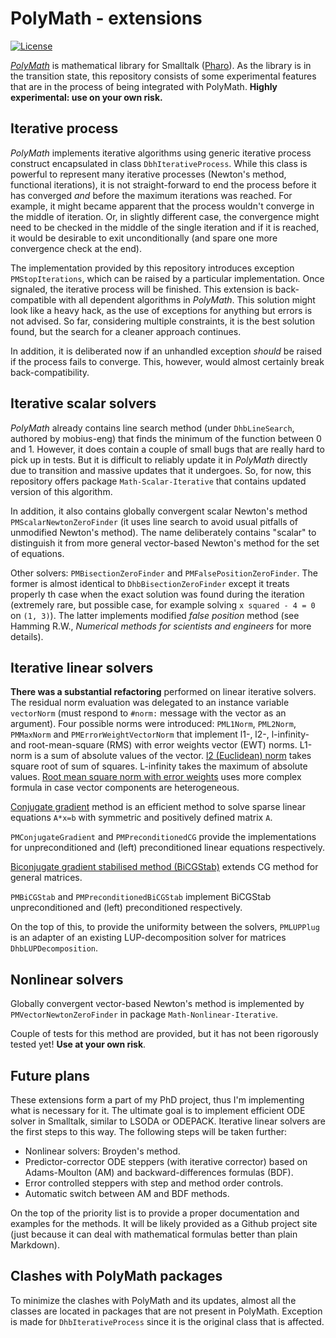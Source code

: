 # PolyMath - extensions
[![License](https://img.shields.io/badge/license-MIT-blue.svg)](https://raw.githubusercontent.com/PolyMathOrg/PolyMath/master/LICENSE)

[*PolyMath*](https://github.com/PolyMathOrg/PolyMath) is mathematical library for Smalltalk ([Pharo](http://pharo.org/)). As the library is in the transition state, this repository consists of some experimental features that are in the process of being integrated with PolyMath. **Highly experimental: use on your own risk.**

## Iterative process

*PolyMath* implements iterative algorithms using generic iterative process construct encapsulated in class `DbhIterativeProcess`. While this class is powerful to represent many iterative processes (Newton's method, functional iterations), it is not straight-forward to end the process before it has converged *and* before the maximum iterations was reached. For example, it might became apparent that the process wouldn't converge in the middle of iteration. Or, in slightly different case, the convergence might need to be checked in the middle of the single iteration and if it is reached, it would be desirable to exit unconditionally (and spare one more convergence check at the end).

The implementation provided by this repository introduces exception `PMStopIterations`, which can be raised by a particular implementation. Once signaled, the iterative process will be finished. This extension is back-compatible with all dependent algorithms in *PolyMath*. This solution might look like a heavy hack, as the use of exceptions for anything but errors is not advised. So far, considering multiple constraints, it is the best solution found, but the search for a cleaner approach continues.

In addition, it is deliberated now if an unhandled exception *should* be raised if the process fails to converge. This, however, would almost certainly break back-compatibility.

## Iterative scalar solvers
*PolyMath* already contains line search method (under `DhbLineSearch`, authored by mobius-eng) that finds the minimum of the function between 0 and 1. However, it does contain a couple of small bugs that are really hard to pick up in tests. But it is difficult to reliably update it in *PolyMath* directly due to transition and massive updates that it undergoes. So, for now, this repository offers package `Math-Scalar-Iterative` that contains updated version of this algorithm.

In addition, it also contains globally convergent scalar Newton's method `PMScalarNewtonZeroFinder` (it uses line search to avoid usual pitfalls of unmodified Newton's method). The name deliberately contains "scalar" to distinguish it from more general vector-based Newton's method for the set of equations.

Other solvers: `PMBisectionZeroFinder` and `PMFalsePositionZeroFinder`. The former is almost identical to `DhbBisectionZeroFinder` except it treats properly th case when the exact solution was found during the iteration (extremely rare, but possible case, for example solving `x squared - 4 = 0` on `(1, 3)`). The latter implements modified *false position* method (see Hamming R.W., *Numerical methods for scientists and engineers* for more details).

## Iterative linear solvers

**There was a substantial refactoring** performed on linear iterative solvers. The residual norm evaluation was delegated to an instance variable `vectorNorm` (must respond to `#norm:` message with the vector as an argument). Four possible norms were introduced: `PML1Norm`, `PML2Norm`, `PMMaxNorm` and `PMErrorWeightVectorNorm` that implement l1-, l2-, l-infinity- and root-mean-square (RMS) with error weights vector (EWT) norms. L1-norm is a sum of absolute values of the vector. [l2 (Euclidean) norm](https://en.wikipedia.org/wiki/Euclidean_distance) takes square root of sum of squares. L-infinity takes the maximum of absolute values. [Root mean square norm with error weights](https://en.wikipedia.org/wiki/Root_mean_square) uses more complex formula in case vector components are heterogeneous.

[Conjugate gradient](https://en.wikipedia.org/wiki/Conjugate_gradient_method) method is an efficient method to solve sparse linear equations `A*x=b` with symmetric and positively defined matrix `A`.

`PMConjugateGradient` and `PMPreconditionedCG` provide the implementations for unpreconditioned and (left) preconditioned linear equations respectively.

[Biconjugate gradient stabilised method  (BiCGStab)](https://en.wikipedia.org/wiki/Biconjugate_gradient_stabilized_method) extends CG method for general matrices.

`PMBiCGStab` and `PMPreconditionedBiCGStab` implement BiCGStab unpreconditioned and (left) preconditioned respectively.

On the top of this, to provide the uniformity between the solvers, `PMLUPPlug` is an adapter of an existing LUP-decomposition solver for matrices `DhbLUPDecomposition`.

## Nonlinear solvers

Globally convergent vector-based Newton's method is implemented by `PMVectorNewtonZeroFinder` in package `Math-Nonlinear-Iterative`.

Couple of tests for this method are provided, but it has not been rigorously tested yet! **Use at your own risk**.

## Future plans

These extensions form a part of my PhD project, thus I'm implementing what is necessary for it. The ultimate goal is to implement efficient ODE solver in Smalltalk, similar to LSODA or ODEPACK. Iterative linear solvers are the first steps to this way. The following steps will be taken further:

- Nonlinear solvers: Broyden's method.
- Predictor-corrector ODE steppers (with iterative corrector) based on Adams-Moulton (AM) and backward-differences formulas (BDF).
- Error controlled steppers with step and method order controls.
- Automatic switch between AM and BDF methods.

On the top of the priority list is to provide a proper documentation and examples for the methods. It will be likely provided as a Github project site (just because it can deal with mathematical formulas better than plain Markdown).

## Clashes with PolyMath packages

To minimize the clashes with PolyMath and its updates, almost all the classes are located in packages that are not present in PolyMath. Exception is made for `DhbIterativeProcess` since it is the original class that is affected.
